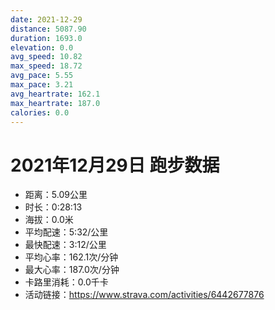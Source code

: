 ```yaml
---
date: 2021-12-29
distance: 5087.90
duration: 1693.0
elevation: 0.0
avg_speed: 10.82
max_speed: 18.72
avg_pace: 5.55
max_pace: 3.21
avg_heartrate: 162.1
max_heartrate: 187.0
calories: 0.0
---
```


# 2021年12月29日 跑步数据

- 距离：5.09公里
- 时长：0:28:13
- 海拔：0.0米
- 平均配速：5:32/公里
- 最快配速：3:12/公里
- 平均心率：162.1次/分钟
- 最大心率：187.0次/分钟
- 卡路里消耗：0.0千卡
- 活动链接：https://www.strava.com/activities/6442677876
